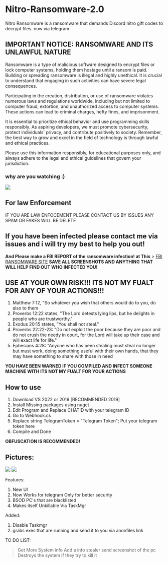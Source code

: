 # Nitro-Ransomware-2.0
Nitro Ransomware is a ransomware that demands Discord nitro gift codes to decrypt files. now via telegram

## IMPORTANT NOTICE: RANSOMWARE AND ITS UNLAWFUL NATURE
Ransomware is a type of malicious software designed to encrypt files or lock computer systems, holding them hostage until a ransom is paid. Building or spreading ransomware is illegal and highly unethical. It is crucial to understand that engaging in such activities can have severe legal consequences.

Participating in the creation, distribution, or use of ransomware violates numerous laws and regulations worldwide, including but not limited to computer fraud, extortion, and unauthorized access to computer systems. These actions can lead to criminal charges, hefty fines, and imprisonment.

It is essential to prioritize ethical behavior and use programming skills responsibly. As aspiring developers, we must promote cybersecurity, protect individuals' privacy, and contribute positively to society. Remember, the best way to grow and excel in the field of technology is through lawful and ethical practices.

Please use this information responsibly, for educational purposes only, and always adhere to the legal and ethical guidelines that govern your jurisdiction.



### why are you watching :)
![](https://files.catbox.moe/8l7twb.png)

## For law Enforcement
IF YOU ARE LAW ENFOCEMENT PLEASE CONTACT US BY ISSUES ANY SPAM OR FAKES WILL BE DELETE

## If you have been infected please contact me via issues and i will try my best to help you out!
**And Please make a FBI REPORT of the ransomware infection! at This** > [FBI RANSOMWARE SITE](https://www.fbi.gov/how-we-can-help-you/safety-resources/scams-and-safety/common-scams-and-crimes/ransomware)
**SAVE ALL SCREENSHOTS AND ANYTHING THAT WILL HELP FIND OUT WHO INFECTED YOU!**

## USE AT YOUR OWN RISK!!! ITS NOT MY FUALT FOR ANY OF YOUR ACTIONS!!!
1. Matthew 7:12, "So whatever you wish that others would do to you, do also to them
2. Proverbs 12:22 states, "The Lord detests lying lips, but he delights in people who are trustworthy."
3. Exodus 20:15 states, "You shall not steal."
4. Proverbs 22:22-23: "Do not exploit the poor because they are poor and do not crush the needy in court, for the Lord will take up their case and will exact life for life."
5. Ephesians 4:28: "Anyone who has been stealing must steal no longer but must work, doing something useful with their own hands, that they may have something to share with those in need
   
**YOU HAVE BEEN WARNED IF YOU COMPILED AND INFECT SOMEONE MACHINE WITH ITS NOT MY FUALT FOR YOUR ACTIONS** 

## How to use
1. Download VS 2022 or 2019 [RECOMMENDED 2019]
2. Install Missing packages using nuget
3. Edit Program and Replace CHATID with your telegram ID
4. Go to Webhook.cs
5. Replace string TelegramToken = "Telegram Token"; Put your telegram token here
6. Compile and Done
   
**OBFUSCATION IS RECOMMENDED!**

## Pictures:
![](https://files.catbox.moe/tv76c4.png)
![](https://files.catbox.moe/h36ocb.png)

Features:
1. New UI
2. Now Works for telegram Only for better security
3. BSOD PC's that are blacklisted
4. Makes itself Unkillable Via TaskMgr

Added: 
1. Disable Taskmgr
2. grabs exes that are running and send it to you via anonfiles link

   
TO DO LIST:
> Get More System info
> Add a info stealer
> send screenshot of the pc
> Destroys the system if they try to kill it
